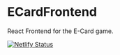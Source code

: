 # ECardFrontend
React Frontend for the E-Card game. 

[![Netlify Status](https://api.netlify.com/api/v1/badges/f0fc973e-b899-4658-bc56-ed3b5a69d8d1/deploy-status)](https://app.netlify.com/sites/e-card/deploys)
